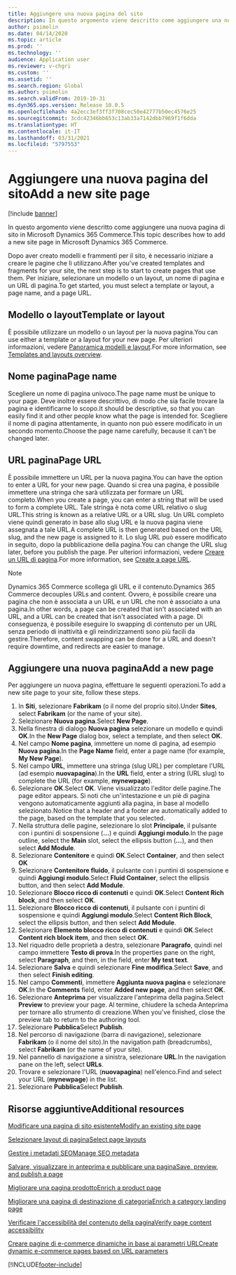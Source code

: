 ```yaml
---
title: Aggiungere una nuova pagina del sito
description: In questo argomento viene descritto come aggiungere una nuova pagina di sito in Microsoft Dynamics 365 Commerce.
author: psimolin
ms.date: 04/14/2020
ms.topic: article
ms.prod: ''
ms.technology: ''
audience: Application user
ms.reviewer: v-chgri
ms.custom: ''
ms.assetid: ''
ms.search.region: Global
ms.author: psimolin
ms.search.validFrom: 2019-10-31
ms.dyn365.ops.version: Release 10.0.5
ms.openlocfilehash: 4a2ecc3ef3ff3f708cec50e42777b50ec4576e25
ms.sourcegitcommit: 3cdc42346bb653c13ab33a7142dbb7969f1f6dda
ms.translationtype: HT
ms.contentlocale: it-IT
ms.lasthandoff: 03/31/2021
ms.locfileid: "5797553"
---
```

# <a name="add-a-new-site-page"></a><span data-ttu-id="8d6c1-103">Aggiungere una nuova pagina del sito</span><span class="sxs-lookup"><span data-stu-id="8d6c1-103">Add a new site page</span></span>

[!include [banner](includes/banner.md)]

<span data-ttu-id="8d6c1-104">In questo argomento viene descritto come aggiungere una nuova pagina di sito in Microsoft Dynamics 365 Commerce.</span><span class="sxs-lookup"><span data-stu-id="8d6c1-104">This topic describes how to add a new site page in Microsoft Dynamics 365 Commerce.</span></span>

<span data-ttu-id="8d6c1-105">Dopo aver creato modelli e frammenti per il sito, è necessario iniziare a creare le pagine che li utilizzano.</span><span class="sxs-lookup"><span data-stu-id="8d6c1-105">After you've created templates and fragments for your site, the next step is to start to create pages that use them.</span></span> <span data-ttu-id="8d6c1-106">Per iniziare, selezionare un modello o un layout, un nome di pagina e un URL di pagina.</span><span class="sxs-lookup"><span data-stu-id="8d6c1-106">To get started, you must select a template or layout, a page name, and a page URL.</span></span>

## <a name="template-or-layout"></a><span data-ttu-id="8d6c1-107">Modello o layout</span><span class="sxs-lookup"><span data-stu-id="8d6c1-107">Template or layout</span></span>

<span data-ttu-id="8d6c1-108">È possibile utilizzare un modello o un layout per la nuova pagina.</span><span class="sxs-lookup"><span data-stu-id="8d6c1-108">You can use either a template or a layout for your new page.</span></span> <span data-ttu-id="8d6c1-109">Per ulteriori informazioni, vedere [Panoramica modelli e layout](templates-layouts-overview.md).</span><span class="sxs-lookup"><span data-stu-id="8d6c1-109">For more information, see [Templates and layouts overview](templates-layouts-overview.md).</span></span>

## <a name="page-name"></a><span data-ttu-id="8d6c1-110">Nome pagina</span><span class="sxs-lookup"><span data-stu-id="8d6c1-110">Page name</span></span>

<span data-ttu-id="8d6c1-111">Scegliere un nome di pagina univoco.</span><span class="sxs-lookup"><span data-stu-id="8d6c1-111">The page name must be unique to your page.</span></span> <span data-ttu-id="8d6c1-112">Deve inoltre essere descrittivo, di modo che sia facile trovare la pagina e identificarne lo scopo.</span><span class="sxs-lookup"><span data-stu-id="8d6c1-112">It should be descriptive, so that you can easily find it and other people know what the page is intended for.</span></span> <span data-ttu-id="8d6c1-113">Scegliere il nome di pagina attentamente, in quanto non può essere modificato in un secondo momento.</span><span class="sxs-lookup"><span data-stu-id="8d6c1-113">Choose the page name carefully, because it can't be changed later.</span></span>

## <a name="page-url"></a><span data-ttu-id="8d6c1-114">URL pagina</span><span class="sxs-lookup"><span data-stu-id="8d6c1-114">Page URL</span></span>

<span data-ttu-id="8d6c1-115">È possibile immettere un URL per la nuova pagina.</span><span class="sxs-lookup"><span data-stu-id="8d6c1-115">You can have the option to enter a URL for your new page.</span></span> <span data-ttu-id="8d6c1-116">Quando si crea una pagina, è possibile immettere una stringa che sarà utilizzata per formare un URL completo.</span><span class="sxs-lookup"><span data-stu-id="8d6c1-116">When you create a page, you can enter a string that will be used to form a complete URL.</span></span> <span data-ttu-id="8d6c1-117">Tale stringa è nota come URL relativo o slug URL.</span><span class="sxs-lookup"><span data-stu-id="8d6c1-117">This string is known as a relative URL or a URL slug.</span></span> <span data-ttu-id="8d6c1-118">Un URL completo viene quindi generato in base allo slug URL e la nuova pagina viene assegnata a tale URL.</span><span class="sxs-lookup"><span data-stu-id="8d6c1-118">A complete URL is then generated based on the URL slug, and the new page is assigned to it.</span></span> <span data-ttu-id="8d6c1-119">Lo slug URL può essere modificato in seguito, dopo la pubblicazione della pagina.</span><span class="sxs-lookup"><span data-stu-id="8d6c1-119">You can change the URL slug later, before you publish the page.</span></span> <span data-ttu-id="8d6c1-120">Per ulteriori informazioni, vedere [Creare un URL di pagina](create-page-URL.md).</span><span class="sxs-lookup"><span data-stu-id="8d6c1-120">For more information, see [Create a page URL](create-page-URL.md).</span></span>

> [!NOTE]
> <span data-ttu-id="8d6c1-121">Dynamics 365 Commerce scollega gli URL e il contenuto.</span><span class="sxs-lookup"><span data-stu-id="8d6c1-121">Dynamics 365 Commerce decouples URLs and content.</span></span> <span data-ttu-id="8d6c1-122">Ovvero, è possibile creare una pagina che non è associata a un URL e un URL che non è associato a una pagina.</span><span class="sxs-lookup"><span data-stu-id="8d6c1-122">In other words, a page can be created that isn't associated with an URL, and a URL can be created that isn't associated with a page.</span></span> <span data-ttu-id="8d6c1-123">Di conseguenza, è possibile eseguire lo swapping di contenuto per un URL senza periodo di inattività e gli reindirizzamenti sono più facili da gestire.</span><span class="sxs-lookup"><span data-stu-id="8d6c1-123">Therefore, content swapping can be done for a URL and doesn't require downtime, and redirects are easier to manage.</span></span>

## <a name="add-a-new-page"></a><span data-ttu-id="8d6c1-124">Aggiungere una nuova pagina</span><span class="sxs-lookup"><span data-stu-id="8d6c1-124">Add a new page</span></span>

<span data-ttu-id="8d6c1-125">Per aggiungere un nuova pagina, effettuare le seguenti operazioni.</span><span class="sxs-lookup"><span data-stu-id="8d6c1-125">To add a new site page to your site, follow these steps.</span></span>

1. <span data-ttu-id="8d6c1-126">In **Siti**, selezionare **Fabrikam** (o il nome del proprio sito).</span><span class="sxs-lookup"><span data-stu-id="8d6c1-126">Under **Sites**, select **Fabrikam** (or the name of your site).</span></span>
1. <span data-ttu-id="8d6c1-127">Selezionare **Nuova pagina**.</span><span class="sxs-lookup"><span data-stu-id="8d6c1-127">Select **New Page**.</span></span>
1. <span data-ttu-id="8d6c1-128">Nella finestra di dialogo **Nuova pagina** selezionare un modello e quindi **OK**.</span><span class="sxs-lookup"><span data-stu-id="8d6c1-128">In the **New Page** dialog box, select a template, and then select **OK**.</span></span>
1. <span data-ttu-id="8d6c1-129">Nel campo **Nome pagina**, immettere un nome di pagina, ad esempio **Nuova pagina**.</span><span class="sxs-lookup"><span data-stu-id="8d6c1-129">In the **Page Name** field, enter a page name (for example, **My New Page**).</span></span>
1. <span data-ttu-id="8d6c1-130">Nel campo **URL**, immettere una stringa (slug URL) per completare l'URL (ad esempio **nuovapagina**).</span><span class="sxs-lookup"><span data-stu-id="8d6c1-130">In the **URL** field, enter a string (URL slug) to complete the URL (for example, **mynewpage**).</span></span>
1. <span data-ttu-id="8d6c1-131">Selezionare **OK**.</span><span class="sxs-lookup"><span data-stu-id="8d6c1-131">Select **OK**.</span></span> <span data-ttu-id="8d6c1-132">Viene visualizzato l'editor delle pagine.</span><span class="sxs-lookup"><span data-stu-id="8d6c1-132">The page editor appears.</span></span> <span data-ttu-id="8d6c1-133">Si noti che un'intestazione e un piè di pagina vengono automaticamente aggiunti alla pagina, in base al modello selezionato.</span><span class="sxs-lookup"><span data-stu-id="8d6c1-133">Notice that a header and a footer are automatically added to the page, based on the template that you selected.</span></span>
1. <span data-ttu-id="8d6c1-134">Nella struttura delle pagine, selezionare lo slot **Principale**, il pulsante con i puntini di sospensione (**...**) e quindi **Aggiungi modulo**.</span><span class="sxs-lookup"><span data-stu-id="8d6c1-134">In the page outline, select the **Main** slot, select the ellipsis button (**...**), and then select **Add Module**.</span></span>
1. <span data-ttu-id="8d6c1-135">Selezionare **Contenitore** e quindi **OK**.</span><span class="sxs-lookup"><span data-stu-id="8d6c1-135">Select **Container**, and then select **OK**</span></span>
1. <span data-ttu-id="8d6c1-136">Selezionare **Contenitore fluido**, il pulsante con i puntini di sospensione e quindi **Aggiungi modulo**.</span><span class="sxs-lookup"><span data-stu-id="8d6c1-136">Select **Fluid Container**, select the ellipsis button, and then select **Add Module**.</span></span>
1. <span data-ttu-id="8d6c1-137">Selezionare **Blocco ricco di contenuti** e quindi **OK**.</span><span class="sxs-lookup"><span data-stu-id="8d6c1-137">Select **Content Rich block**, and then select **OK**.</span></span>
1. <span data-ttu-id="8d6c1-138">Selezionare **Blocco ricco di contenuti**, il pulsante con i puntini di sospensione e quindi **Aggiungi modulo**.</span><span class="sxs-lookup"><span data-stu-id="8d6c1-138">Select **Content Rich Block**, select the ellipsis button, and then select **Add Module**.</span></span>
1. <span data-ttu-id="8d6c1-139">Selezionare **Elemento blocco ricco di contenuti** e quindi **OK**.</span><span class="sxs-lookup"><span data-stu-id="8d6c1-139">Select **Content rich block item**, and then select **OK**.</span></span>
1. <span data-ttu-id="8d6c1-140">Nel riquadro delle proprietà a destra, selezionare **Paragrafo**, quindi nel campo immettere **Testo di prova**.</span><span class="sxs-lookup"><span data-stu-id="8d6c1-140">In the properties pane on the right, select **Paragraph**, and then, in the field, enter **My test text**.</span></span>
1. <span data-ttu-id="8d6c1-141">Selezionare **Salva** e quindi selezionare **Fine modifica**.</span><span class="sxs-lookup"><span data-stu-id="8d6c1-141">Select **Save**, and then select **Finish editing**.</span></span>
1. <span data-ttu-id="8d6c1-142">Nel campo **Commenti**, immettere **Aggiunta nuova pagina** e selezionare **OK**.</span><span class="sxs-lookup"><span data-stu-id="8d6c1-142">In the **Comments** field, enter **Added new page**, and then select **OK**.</span></span>
1. <span data-ttu-id="8d6c1-143">Selezionare **Anteprima** per visualizzare l'anteprima della pagina.</span><span class="sxs-lookup"><span data-stu-id="8d6c1-143">Select **Preview** to preview your page.</span></span> <span data-ttu-id="8d6c1-144">Al termine, chiudere la scheda Anteprima per tornare allo strumento di creazione.</span><span class="sxs-lookup"><span data-stu-id="8d6c1-144">When you've finished, close the preview tab to return to the authoring tool.</span></span>
1. <span data-ttu-id="8d6c1-145">Selezionare **Pubblica**</span><span class="sxs-lookup"><span data-stu-id="8d6c1-145">Select **Publish**.</span></span>
1. <span data-ttu-id="8d6c1-146">Nel percorso di navigazione (barra di navigazione), selezionare **Fabrikam** (o il nome del sito).</span><span class="sxs-lookup"><span data-stu-id="8d6c1-146">In the navigation path (breadcrumbs), select **Fabrikam** (or the name of your site).</span></span>
1. <span data-ttu-id="8d6c1-147">Nel pannello di navigazione a sinistra, selezionare **URL**.</span><span class="sxs-lookup"><span data-stu-id="8d6c1-147">In the navigation pane on the left, select **URLs**.</span></span>
1. <span data-ttu-id="8d6c1-148">Trovare e selezionare l'URL (**nuovapagina**) nell'elenco.</span><span class="sxs-lookup"><span data-stu-id="8d6c1-148">Find and select your URL (**mynewpage**) in the list.</span></span>
1. <span data-ttu-id="8d6c1-149">Selezionare **Pubblica**</span><span class="sxs-lookup"><span data-stu-id="8d6c1-149">Select **Publish**.</span></span>

## <a name="additional-resources"></a><span data-ttu-id="8d6c1-150">Risorse aggiuntive</span><span class="sxs-lookup"><span data-stu-id="8d6c1-150">Additional resources</span></span>

[<span data-ttu-id="8d6c1-151">Modificare una pagina di sito esistente</span><span class="sxs-lookup"><span data-stu-id="8d6c1-151">Modify an existing site page</span></span>](modify-existing-page.md)

[<span data-ttu-id="8d6c1-152">Selezionare layout di pagina</span><span class="sxs-lookup"><span data-stu-id="8d6c1-152">Select page layouts</span></span>](select-page-layouts.md)

[<span data-ttu-id="8d6c1-153">Gestire i metadati SEO</span><span class="sxs-lookup"><span data-stu-id="8d6c1-153">Manage SEO metadata</span></span>](manage-seo-metadata.md)

[<span data-ttu-id="8d6c1-154">Salvare, visualizzare in anteprima e pubblicare una pagina</span><span class="sxs-lookup"><span data-stu-id="8d6c1-154">Save, preview, and publish a page</span></span>](save-preview-publish-page.md)

[<span data-ttu-id="8d6c1-155">Migliorare una pagina prodotto</span><span class="sxs-lookup"><span data-stu-id="8d6c1-155">Enrich a product page</span></span>](enrich-product-page.md)

[<span data-ttu-id="8d6c1-156">Migliorare una pagina di destinazione di categoria</span><span class="sxs-lookup"><span data-stu-id="8d6c1-156">Enrich a category landing page</span></span>](enrich-category-page.md)

[<span data-ttu-id="8d6c1-157">Verificare l'accessibilità del contenuto della pagina</span><span class="sxs-lookup"><span data-stu-id="8d6c1-157">Verify page content accessibility</span></span>](verify-accessibility.md)

[<span data-ttu-id="8d6c1-158">Creare pagine di e-commerce dinamiche in base ai parametri URL</span><span class="sxs-lookup"><span data-stu-id="8d6c1-158">Create dynamic e-commerce pages based on URL parameters</span></span>](create-dynamic-pages.md)


[!INCLUDE[footer-include](../includes/footer-banner.md)]
